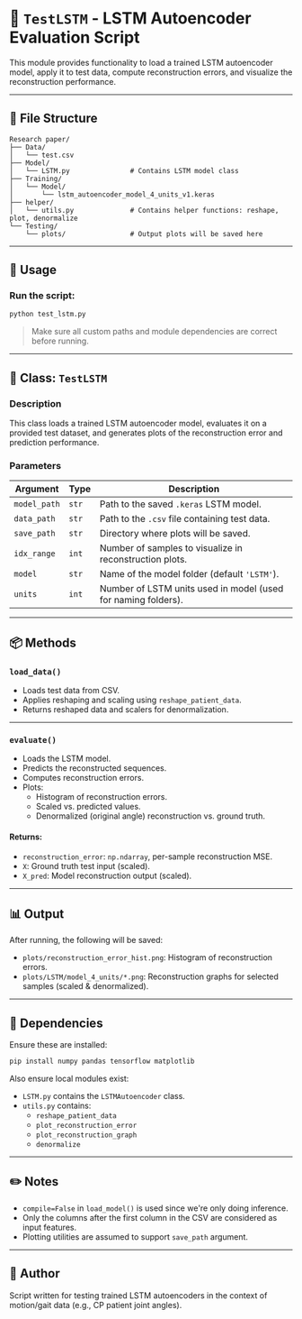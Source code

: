 
# 📘 `TestLSTM` - LSTM Autoencoder Evaluation Script

This module provides functionality to load a trained LSTM autoencoder model, apply it to test data, compute reconstruction errors, and visualize the reconstruction performance.

---

## 📂 File Structure

```plaintext
Research paper/
├── Data/
│   └── test.csv
├── Model/
│   └── LSTM.py               # Contains LSTM model class
├── Training/
│   └── Model/
│       └── lstm_autoencoder_model_4_units_v1.keras
├── helper/
│   └── utils.py              # Contains helper functions: reshape, plot, denormalize
└── Testing/
    └── plots/                # Output plots will be saved here
```

---

## 🚀 Usage

### Run the script:

```bash
python test_lstm.py
```

> Make sure all custom paths and module dependencies are correct before running.

---

## 🧠 Class: `TestLSTM`

### Description

This class loads a trained LSTM autoencoder model, evaluates it on a provided test dataset, and generates plots of the reconstruction error and prediction performance.

### Parameters

| Argument     | Type   | Description                                                                 |
|--------------|--------|-----------------------------------------------------------------------------|
| `model_path` | `str`  | Path to the saved `.keras` LSTM model.                                      |
| `data_path`  | `str`  | Path to the `.csv` file containing test data.                                |
| `save_path`  | `str`  | Directory where plots will be saved.                                         |
| `idx_range`  | `int`  | Number of samples to visualize in reconstruction plots.                      |
| `model`      | `str`  | Name of the model folder (default `'LSTM'`).                                 |
| `units`      | `int`  | Number of LSTM units used in model (used for naming folders).                |

---

## 📦 Methods

### `load_data()`

- Loads test data from CSV.
- Applies reshaping and scaling using `reshape_patient_data`.
- Returns reshaped data and scalers for denormalization.

---

### `evaluate()`

- Loads the LSTM model.
- Predicts the reconstructed sequences.
- Computes reconstruction errors.
- Plots:
  - Histogram of reconstruction errors.
  - Scaled vs. predicted values.
  - Denormalized (original angle) reconstruction vs. ground truth.

#### Returns:
- `reconstruction_error`: `np.ndarray`, per-sample reconstruction MSE.
- `X`: Ground truth test input (scaled).
- `X_pred`: Model reconstruction output (scaled).

---

## 📊 Output

After running, the following will be saved:

- `plots/reconstruction_error_hist.png`: Histogram of reconstruction errors.
- `plots/LSTM/model_4_units/*.png`: Reconstruction graphs for selected samples (scaled & denormalized).

---

## 🧩 Dependencies

Ensure these are installed:

```bash
pip install numpy pandas tensorflow matplotlib
```

Also ensure local modules exist:
- `LSTM.py` contains the `LSTMAutoencoder` class.
- `utils.py` contains:
  - `reshape_patient_data`
  - `plot_reconstruction_error`
  - `plot_reconstruction_graph`
  - `denormalize`

---

## ✏️ Notes

- `compile=False` in `load_model()` is used since we're only doing inference.
- Only the columns after the first column in the CSV are considered as input features.
- Plotting utilities are assumed to support `save_path` argument.

---

## 📧 Author

Script written for testing trained LSTM autoencoders in the context of motion/gait data (e.g., CP patient joint angles).
